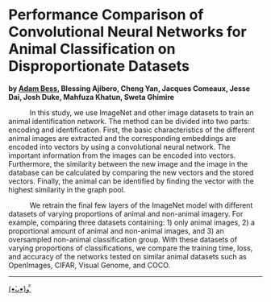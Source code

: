 # Performance Comparison of Convolutional Neural Networks for Animal Classification on Disproportionate Datasets 

**by [Adam Bess](https://github.com/bessx/), Blessing Ajibero, Cheng Yan, Jacques Comeaux, Jesse Dai, Josh Duke, Mahfuza Khatun, Sweta Ghimire**

&ensp;&ensp;&ensp;&ensp;&ensp;&ensp;In this study, we use ImageNet and other image datasets to train an animal identification network. The method can be divided into two parts: encoding and identification. First, the basic characteristics of the different animal images are extracted and the corresponding embeddings are encoded into vectors by using a convolutional neural network. The important information from the images can be encoded into vectors. Furthermore, the similarity between the new image and the image in the database can be calculated by comparing the new vectors and the stored vectors. Finally, the animal can be identified by finding the vector with the highest similarity in the graph pool. 

&ensp;&ensp;&ensp;&ensp;&ensp;&ensp;We retrain the final few layers of the ImageNet model with different datasets of varying proportions of animal and non-animal imagery. For example, comparing three datasets containing: 1) only animal images, 2) a proportional amount of animal and non-animal images, and 3) an oversampled non-animal classification group. With these datasets of varying proportions of classifications, we compare the training time, loss, and accuracy of the networks tested on similar animal datasets such as OpenImages, CIFAR, Visual Genome, and COCO.


---

[(•̀ᴗ•́)و ̑̑](https://glitch.com/@bess)
